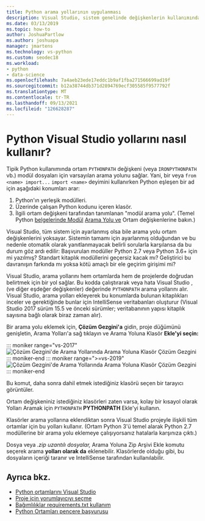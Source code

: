 ```yaml
---
title: Python arama yollarının uygulanması
description: Visual Studio, sistem genelinde değişkenlerin kullanımından kaçınmak için ortamlar ve projeler için arama yolları belirtmek için daha belirli bir yol sağlar.
ms.date: 03/13/2019
ms.topic: how-to
author: JoshuaPartlow
ms.author: joshuapa
manager: jmartens
ms.technology: vs-python
ms.custom: seodec18
ms.workload:
- python
- data-science
ms.openlocfilehash: 7a4aeb23ede17eddc1b9af1fba271566699ad19f
ms.sourcegitcommit: b12a38744db371d2894769ecf305585f9577792f
ms.translationtype: MT
ms.contentlocale: tr-TR
ms.lasthandoff: 09/13/2021
ms.locfileid: "126628287"
---
```

# <a name="how-visual-studio-uses-python-search-paths"></a>Python Visual Studio yollarını nasıl kullanır?

Tipik Python kullanımında ortam `PYTHONPATH` değişkeni (veya `IRONPYTHONPATH` vb.) modül dosyaları için varsayılan arama yolunu sağlar. Yani, bir veya `from <name> import...` `import <name>` deyimini kullanırken Python eşleşen bir ad için aşağıdaki konumları arar:

1. Python'ın yerleşik modülleri.
1. Üzerinde çalışan Python kodunu içeren klasör.
1. İlgili ortam değişkeni tarafından tanımlanan "modül arama yolu". (Temel Python [belgelerinde Modül](https://docs.python.org/2/tutorial/modules.html#the-module-search-path) [Arama Yolu ve](https://docs.python.org/2/using/cmdline.html#envvar-PYTHONPATH) Ortam değişkenlerine bakın.)

Visual Studio, tüm sistem için ayarlanmış olsa bile arama yolu ortam değişkenlerini yoksayar. Sistemin tamamı için ayarlanmış olduğundan  ve bu nedenle otomatik olarak yanıtlanmayacak belirli sorularla karşılansa da bu durum göz ardı edilir: Başvurulan modüller Python 2.7 veya Python 3.6+ için mi yazılmış? Standart kitaplık modüllerini geçersiz kacak mı? Geliştirici bu davranışın farkında mı yoksa kötü amaçlı bir ele geçirim girişimi mi?

Visual Studio, arama yollarını hem ortamlarda hem de projelerde doğrudan belirtmek için bir yol sağlar. Bu kodda çalıştırarak veya hata Visual Studio , (ve diğer eşdeğer değişkenler) değerinde `PYTHONPATH` arama yollarını alır. Visual Studio, arama yolları ekleyerek bu konumlarda bulunan kitaplıkları inceler ve gerektiğinde bunlar için IntelliSense veritabanları oluşturur (Visual Studio 2017 sürüm 15.5 ve önceki sürümler; veritabanının yapısı kitaplık sayısına bağlı olarak biraz zaman alır).

Bir arama yolu eklemek için, **Çözüm Gezgini'a** gidin, proje düğümünü genişletin, Arama Yolları'a sağ tıklayın ve Arama Yoluna Klasör **Ekle'yi seçin:** 

::: moniker range="vs-2017"
![Çözüm Gezgini'de Arama Yollarında Arama Yoluna Klasör Çözüm Gezgini](media/search-paths-command.png)
::: moniker-end
::: moniker range=">=vs-2019"
![Çözüm Gezgini'de Arama Yollarında Arama Yoluna Klasör Çözüm Gezgini](media/search-paths-command-2019.png)
::: moniker-end

Bu komut, daha sonra dahil etmek istediğiniz klasörü seçen bir tarayıcı görüntüler.

Ortam değişkeniniz istediğiniz klasörleri zaten varsa, kolay bir kısayol olarak Yolları Aramak için `PYTHONPATH` **PYTHONPATH** Ekle'yi kullanın.

Klasörler arama yollarına eklendiktan sonra Visual Studio projeyle ilişkili tüm ortamlar için bu yolları kullanır. (Ortam Python 3'ü temel alarak Python 2.7 modüllerine bir arama yolu eklemeye çalışıyorsanız hatalarla karşınıza çıktı.)

Dosya veya *.zip* *uzantılı dosyalar,* Arama Yoluna Zip Arşivi Ekle komutu seçerek arama **yolları olarak da** eklenebilir. Klasörlerde olduğu gibi, bu dosyaların içeriği taranır ve IntelliSense tarafından kullanılabilir.

## <a name="see-also"></a>Ayrıca bkz.

- [Python ortamlarını Visual Studio](managing-python-environments-in-visual-studio.md)
- [Proje için yorumlayıcıyı seçme](selecting-a-python-environment-for-a-project.md)
- [Bağımlılıklar requirements.txt kullanım](managing-required-packages-with-requirements-txt.md)
- [Python Ortamları pencere başvurusu](python-environments-window-tab-reference.md)
